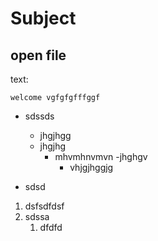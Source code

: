 # Subject
## open file

text:

    welcome vgfgfgfffggf

- sdssds
    - jhgjhgg
    - jhgjhg
        - mhvmhnvmvn
        -jhghgv
            - vhjgjhggjg
           
- sdsd


1. dsfsdfdsf
2. sdssa
    1. dfdfd

